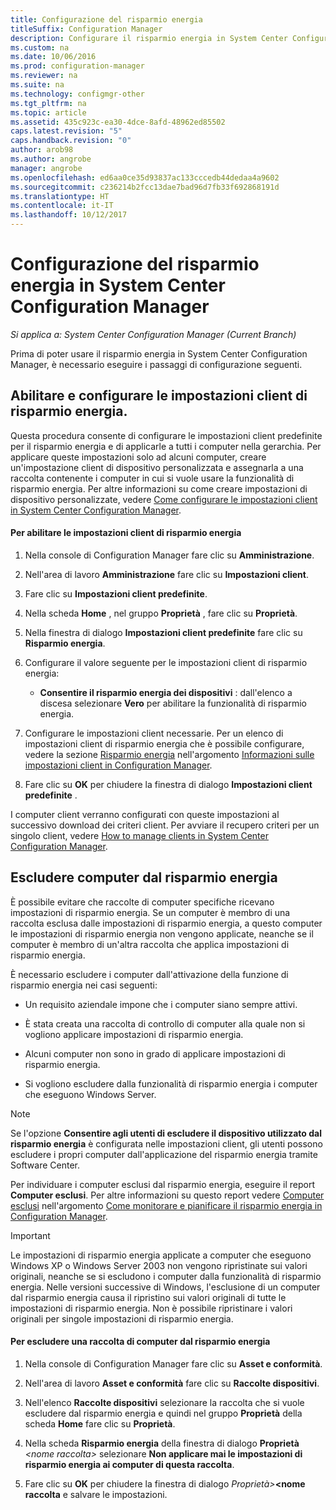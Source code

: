 ```yaml
---
title: Configurazione del risparmio energia
titleSuffix: Configuration Manager
description: Configurare il risparmio energia in System Center Configuration Manager.
ms.custom: na
ms.date: 10/06/2016
ms.prod: configuration-manager
ms.reviewer: na
ms.suite: na
ms.technology: configmgr-other
ms.tgt_pltfrm: na
ms.topic: article
ms.assetid: 435c923c-ea30-4dce-8afd-48962ed85502
caps.latest.revision: "5"
caps.handback.revision: "0"
author: arob98
ms.author: angrobe
manager: angrobe
ms.openlocfilehash: ed6aa0ce35d93837ac133cccedb44dedaa4a9602
ms.sourcegitcommit: c236214b2fcc13dae7bad96d7fb33f692868191d
ms.translationtype: HT
ms.contentlocale: it-IT
ms.lasthandoff: 10/12/2017
---
```

# <a name="configuring-power-management-in-system-center-configuration-manager"></a>Configurazione del risparmio energia in System Center Configuration Manager

*Si applica a: System Center Configuration Manager (Current Branch)*

Prima di poter usare il risparmio energia in System Center Configuration Manager, è necessario eseguire i passaggi di configurazione seguenti.  

## <a name="enable-and-configure-power-management-client-settings"></a>Abilitare e configurare le impostazioni client di risparmio energia.  
 Questa procedura consente di configurare le impostazioni client predefinite per il risparmio energia e di applicarle a tutti i computer nella gerarchia. Per applicare queste impostazioni solo ad alcuni computer, creare un'impostazione client di dispositivo personalizzata e assegnarla a una raccolta contenente i computer in cui si vuole usare la funzionalità di risparmio energia. Per altre informazioni su come creare impostazioni di dispositivo personalizzate, vedere [Come configurare le impostazioni client in System Center Configuration Manager](../../../../core/clients/deploy/configure-client-settings.md).  

#### <a name="to-enable-power-management-and-configure-client-settings"></a>Per abilitare le impostazioni client di risparmio energia  

1.  Nella console di Configuration Manager fare clic su **Amministrazione**.  

2.  Nell'area di lavoro **Amministrazione** fare clic su **Impostazioni client**.  

3.  Fare clic su **Impostazioni client predefinite**.  

4.  Nella scheda **Home** , nel gruppo **Proprietà** , fare clic su **Proprietà**.  

5.  Nella finestra di dialogo **Impostazioni client predefinite** fare clic su **Risparmio energia**.  

6.  Configurare il valore seguente per le impostazioni client di risparmio energia:  

    -   **Consentire il risparmio energia dei dispositivi** : dall'elenco a discesa selezionare **Vero** per abilitare la funzionalità di risparmio energia.  

7.  Configurare le impostazioni client necessarie. Per un elenco di impostazioni client di risparmio energia che è possibile configurare, vedere la sezione [Risparmio energia](../../../../core/clients/deploy/about-client-settings.md#power-management) nell'argomento [Informazioni sulle impostazioni client in Configuration Manager](../../../../core/clients/deploy/about-client-settings.md).  

8.  Fare clic su **OK** per chiudere la finestra di dialogo **Impostazioni client predefinite** .  

 I computer client verranno configurati con queste impostazioni al successivo download dei criteri client. Per avviare il recupero criteri per un singolo client, vedere [How to manage clients in System Center Configuration Manager](../../../../core/clients/manage/manage-clients.md).  

## <a name="exclude-computers-from-power-management"></a>Escludere computer dal risparmio energia  
 È possibile evitare che raccolte di computer specifiche ricevano impostazioni di risparmio energia. Se un computer è membro di una raccolta esclusa dalle impostazioni di risparmio energia, a questo computer le impostazioni di risparmio energia non vengono applicate, neanche se il computer è membro di un'altra raccolta che applica impostazioni di risparmio energia.  

 È necessario escludere i computer dall'attivazione della funzione di risparmio energia nei casi seguenti:  

-   Un requisito aziendale impone che i computer siano sempre attivi.  

-   È stata creata una raccolta di controllo di computer alla quale non si vogliono applicare impostazioni di risparmio energia.  

-   Alcuni computer non sono in grado di applicare impostazioni di risparmio energia.  

-   Si vogliono escludere dalla funzionalità di risparmio energia i computer che eseguono Windows Server.  

> [!NOTE]  
>  Se l'opzione **Consentire agli utenti di escludere il dispositivo utilizzato dal risparmio energia** è configurata nelle impostazioni client, gli utenti possono escludere i propri computer dall'applicazione del risparmio energia tramite Software Center.  

 Per individuare i computer esclusi dal risparmio energia, eseguire il report **Computer esclusi**. Per altre informazioni su questo report vedere [Computer esclusi](../../../../core/clients/manage/power/monitor-and-plan-for-power-management.md#BKMK_Excluded) nell'argomento [Come monitorare e pianificare il risparmio energia in Configuration Manager](../../../../core/clients/manage/power/monitor-and-plan-for-power-management.md).  

> [!IMPORTANT]  
>  Le impostazioni di risparmio energia applicate a computer che eseguono Windows XP o Windows Server 2003 non vengono ripristinate sui valori originali, neanche se si escludono i computer dalla funzionalità di risparmio energia. Nelle versioni successive di Windows, l'esclusione di un computer dal risparmio energia causa il ripristino sui valori originali di tutte le impostazioni di risparmio energia. Non è possibile ripristinare i valori originali per singole impostazioni di risparmio energia.  

#### <a name="to-exclude-a-collection-of-computers-from-power-management"></a>Per escludere una raccolta di computer dal risparmio energia  

1.  Nella console di Configuration Manager fare clic su **Asset e conformità**.  

2.  Nell'area di lavoro **Asset e conformità** fare clic su **Raccolte dispositivi**.  

3.  Nell'elenco **Raccolte dispositivi** selezionare la raccolta che si vuole escludere dal risparmio energia e quindi nel gruppo **Proprietà** della scheda **Home** fare clic su **Proprietà**.  

4.  Nella scheda **Risparmio energia** della finestra di dialogo **Proprietà** *<nome raccolta\>* selezionare **Non applicare mai le impostazioni di risparmio energia ai computer di questa raccolta**.  

5.  Fare clic su **OK** per chiudere la finestra di dialogo *Proprietà\>***<nome raccolta** e salvare le impostazioni.  
